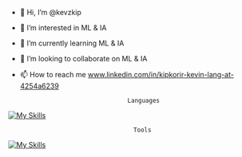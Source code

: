 - 👋 Hi, I’m @kevzkip
- 👀 I’m interested in ML & IA
- 🌱 I’m currently learning ML & IA
- 💞️ I’m looking to collaborate on ML & IA
- 📫 How to reach me www.linkedin.com/in/kipkorir-kevin-lang-at-4254a6239

                                    Languages
[![My Skills](https://skillicons.dev/icons?i=py,cpp,js,c,dart,html,css)](https://skillicons.dev)

                                       Tools
[![My Skills](https://skillicons.dev/icons?i=git,vscode,powershell,ubuntu)](https://skillicons.dev)

<!---
kevzkip/kevzkip is a ✨ special ✨ repository because its `README.md` (this file) appears on your GitHub profile.
You can click the Preview link to take a look at your changes.
--->
